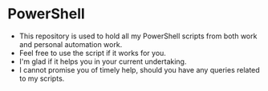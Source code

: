 # PowerShell
- This repository is used to hold all my PowerShell scripts from both work and personal automation work.
- Feel free to use the script if it works for you.
- I'm glad if it helps you in your current undertaking.
- I cannot promise you of timely help, should you have any queries related to my scripts.